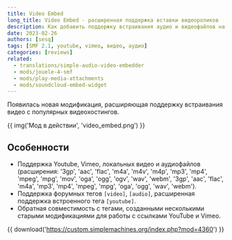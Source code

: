```yaml
---
title: Video Embed
long_title: Video Embed - расширенная поддержка вставки видеороликов
description: Как добавить поддержку встраивания аудио и видеофайлов на форуме SMF?
date: 2023-02-26
authors: [sesq]
tags: [SMF 2.1, youtube, vimeo, видео, аудио]
categories: [reviews]
related:
  - translations/simple-audio-video-embedder
  - mods/jouele-4-smf
  - mods/play-media-attachments
  - mods/soundcloud-embed-widget
---
```


Появилась новая модификация, расширяющая поддержку встраивания видео с популярных видеохостингов.

<!-- more -->

{{ img('Мод в действии', 'video_embed.png') }}

## Особенности

* Поддержка Youtube, Vimeo, локальных видео и аудиофайлов (расширения: '3gp', 'aac', 'flac', 'm4a', 'm4v', 'm4p', 'mp3', 'mp4', 'mpeg', 'mpg', 'mov', 'oga', 'ogg', 'ogv', 'wav', 'webm', '3gp', 'aac', 'flac', 'm4a', 'mp3', 'mp4', 'mpeg', 'mpg', 'oga', 'ogg', 'wav', 'webm').
* Поддержка форумных тегов `[video]`, `[audio]`, расширенная поддержка встроенного тега `[youtube]`.
* Обратная совместимость с тегами, созданными несколькими старыми модификациями для работы с ссылками YouTube и Vimeo.

{{ download('https://custom.simplemachines.org/index.php?mod=4360') }}

